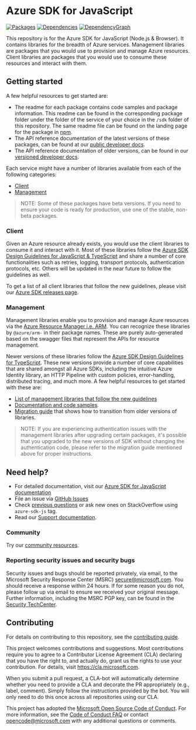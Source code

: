 # Azure SDK for JavaScript

[![Packages](https://img.shields.io/badge/packages-latest-blue.svg)](https://azure.github.io/azure-sdk/releases/latest/js.html) [![Dependencies](https://img.shields.io/badge/dependency-report-blue.svg)](https://azuresdkartifacts.blob.core.windows.net/azure-sdk-for-js/dependencies/dependencies.html) [![DependencyGraph](https://img.shields.io/badge/dependency-graph-blue.svg)](https://azuresdkartifacts.blob.core.windows.net/azure-sdk-for-js/dependencies/dependencyGraph/dagre.html)

This repository is for the Azure SDK for JavaScript (Node.js & Browser). It contains libraries for the breadth of Azure services. Management libraries are packages that you would use to provision and manage Azure resources. Client libraries are packages that you would use to consume these resources and interact with them.

## Getting started

A few helpful resources to get started are:

- The readme for each package contains code samples and package information. This readme can be found in the corresponding package folder under the folder of the service of your choice in the `/sdk` folder of this repository. The same readme file can be found on the landing page for the package in [npm](https://www.npmjs.com/).
- The API reference documentation of the latest versions of these packages, can be found at our [public developer docs](https://learn.microsoft.com/javascript/azure/).
- The API reference documentation of older versions, can be found in our [versioned developer docs](https://azure.github.io/azure-sdk-for-js).

Each service might have a number of libraries available from each of the following categories:

- [Client](#client)
- [Management](#management)

> NOTE: Some of these packages have beta versions. If you need to ensure your code is ready for production, use one of the stable, non-beta packages.

### Client

Given an Azure resource already exists, you would use the client libraries to consume it and interact with it.
Most of these libraries follow the [Azure SDK Design Guidelines for JavaScript & TypeScript](https://azure.github.io/azure-sdk/typescript_introduction.html) and share a number of core functionalities such as retries, logging, transport protocols, authentication protocols, etc. Others will be updated in the near future to follow the guidelines as well.

To get a list of all client libraries that follow the new guidelines, please visit our [Azure SDK releases page](https://azure.github.io/azure-sdk/releases/latest/js.html).

### Management

Management libraries enable you to provision and manage Azure resources via the [Azure Resource Manager i.e. ARM](https://learn.microsoft.com/azure/azure-resource-manager/management/overview). You can recognize these libraries by `@azure/arm-` in their package names. These are purely auto-generated based on the swagger files that represent the APIs for resource management.

Newer versions of these libraries follow the [Azure SDK Design Guidelines for TypeScript](https://azure.github.io/azure-sdk/typescript_introduction.html). These new versions provide a number of core capabilities that are shared amongst all Azure SDKs, including the intuitive Azure Identity library, an HTTP Pipeline with custom policies, error-handling, distributed tracing, and much more. A few helpful resources to get started with these are:

- [List of management libraries that follow the new guidelines](https://azure.github.io/azure-sdk/releases/latest/mgmt/js.html)
- [Documentation and code samples](https://aka.ms/azsdk/js/mgmt).
- [Migration guide](https://github.com/Azure/azure-sdk-for-js/blob/main/documentation/MIGRATION-guide-for-next-generation-management-libraries.md) that shows how to transition from older versions of libraries.

> NOTE: If you are experiencing authentication issues with the management libraries after upgrading certain packages, it's possible that you upgraded to the new versions of SDK without changing the authentication code, please refer to the migration guide mentioned above for proper instructions.

## Need help?

- For detailed documentation, visit our [Azure SDK for JavaScript documentation](https://aka.ms/js-docs)
- File an issue via [GitHub Issues](https://github.com/Azure/azure-sdk-for-js/issues)
- Check [previous questions](https://stackoverflow.com/questions/tagged/azure-sdk-js) or ask new ones on StackOverflow using `azure-sdk-js` tag.
- Read our [Support documentation](https://github.com/Azure/azure-sdk-for-js/blob/main/SUPPORT.md).

### Community

Try our [community resources](https://github.com/Azure/azure-sdk-for-js/blob/main/SUPPORT.md#community-resources).

### Reporting security issues and security bugs

Security issues and bugs should be reported privately, via email, to the Microsoft Security Response Center (MSRC) <secure@microsoft.com>. You should receive a response within 24 hours. If for some reason you do not, please follow up via email to ensure we received your original message. Further information, including the MSRC PGP key, can be found in the [Security TechCenter](https://www.microsoft.com/msrc/faqs-report-an-issue).

## Contributing

For details on contributing to this repository, see the [contributing guide](https://github.com/Azure/azure-sdk-for-js/blob/main/CONTRIBUTING.md).

This project welcomes contributions and suggestions. Most contributions require you to agree to a Contributor License Agreement (CLA) declaring that you have the right to, and actually do, grant us the rights to use your contribution. For details, visit
<https://cla.microsoft.com>.

When you submit a pull request, a CLA-bot will automatically determine whether you need to provide a CLA and decorate the PR appropriately (e.g., label, comment). Simply follow the instructions provided by the bot. You will only need to do this once across all repositories using our CLA.

This project has adopted the [Microsoft Open Source Code of Conduct](https://opensource.microsoft.com/codeofconduct/). For more information, see the [Code of Conduct FAQ](https://opensource.microsoft.com/codeofconduct/faq/) or contact [opencode@microsoft.com](mailto:opencode@microsoft.com) with any additional questions or comments.
